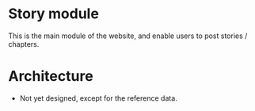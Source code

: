 # Story module

This is the main module of the website, and enable users to post stories / chapters.

# Architecture
* Not yet designed, except for the reference data.